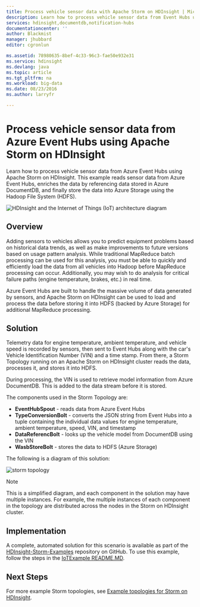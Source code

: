 ```yaml
---
title: Process vehicle sensor data with Apache Storm on HDInsight | Microsoft Docs
description: Learn how to process vehicle sensor data from Event Hubs using Apache Storm on HDInsight. Add model data from DocumentDB, and store output to storage.
services: hdinsight,documentdb,notification-hubs
documentationcenter: ''
author: Blackmist
manager: jhubbard
editor: cgronlun

ms.assetid: 78980635-8bef-4c33-96c3-fae50e932e31
ms.service: hdinsight
ms.devlang: java
ms.topic: article
ms.tgt_pltfrm: na
ms.workload: big-data
ms.date: 08/23/2016
ms.author: larryfr

---
```

# Process vehicle sensor data from Azure Event Hubs using Apache Storm on HDInsight
Learn how to process vehicle sensor data from Azure Event Hubs using Apache Storm on HDInsight. This example reads sensor data from Azure Event Hubs, enriches the data by referencing data stored in Azure DocumentDB, and finally store the data into Azure Storage using the Hadoop File System (HDFS).

![HDInsight and the Internet of Things (IoT) architecture diagram](./media/hdinsight-storm-iot-eventhub-documentdb/iot.png)

## Overview
Adding sensors to vehicles allows you to predict equipment problems based on historical data trends, as well as make improvements to future versions based on usage pattern analysis. While traditional MapReduce batch processing can be used for this analysis, you must be able to quickly and efficiently load the data from all vehicles into Hadoop before MapReduce processing can occur. Additionally, you may wish to do analysis for critical failure paths (engine temperature, brakes, etc.) in real time.

Azure Event Hubs are built to handle the massive volume of data generated by sensors, and Apache Storm on HDInsight can be used to load and process the data before storing it into HDFS (backed by Azure Storage) for additional MapReduce processing.

## Solution
Telemetry data for engine temperature, ambient temperature, and vehicle speed is recorded by sensors, then sent to Event Hubs along with the car's Vehicle Identification Number (VIN) and a time stamp. From there, a Storm Topology running on an Apache Storm on HDInsight cluster reads the data, processes it, and stores it into HDFS.

During processing, the VIN is used to retrieve model information from Azure DocumentDB. This is added to the data stream before it is stored.

The components used in the Storm Topology are:

* **EventHubSpout** - reads data from Azure Event Hubs
* **TypeConversionBolt** - converts the JSON string from Event Hubs into a tuple containing the individual data values for engine temperature, ambient temperature, speed, VIN, and timestamp
* **DataReferencBolt** - looks up the vehicle model from DocumentDB using the VIN
* **WasbStoreBolt** - stores the data to HDFS (Azure Storage)

The following is a diagram of this solution:

![storm topology](./media/hdinsight-storm-iot-eventhub-documentdb/iottopology.png)

> [!NOTE]
> This is a simplified diagram, and each component in the solution may have multiple instances. For example, the multiple instances of each component in the topology are distributed across the nodes in the Storm on HDInsight cluster.
> 
> 

## Implementation
A complete, automated solution for this scenario is available as part of the [HDInsight-Storm-Examples](https://github.com/hdinsight/hdinsight-storm-examples) repository on GitHub. To use this example, follow the steps in the [IoTExample README.MD](https://github.com/hdinsight/hdinsight-storm-examples/blob/master/IotExample/README.md).

## Next Steps
For more example Storm topologies, see [Example topologies for Storm on HDInsight](hdinsight-storm-example-topology.md).

